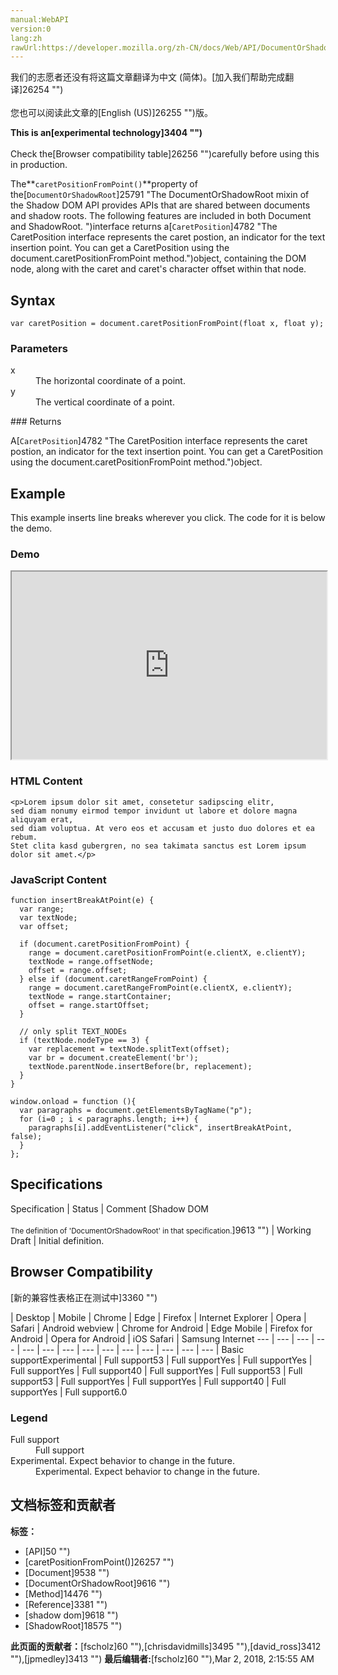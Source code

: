 ```yaml
---
manual:WebAPI
version:0
lang:zh
rawUrl:https://developer.mozilla.org/zh-CN/docs/Web/API/DocumentOrShadowRoot/caretPositionFromPoint
---
```




<bdi>我们的志愿者还没有将这篇文章翻译为<bdi>中文 (简体)</bdi>。[加入我们帮助完成翻译]26254 "")<br></br>您也可以阅读此文章的[English (US)]26255 "")版。</bdi>






**This is an[experimental technology]3404 "")**<br></br>Check the[Browser compatibility table]26256 "")carefully before using this in production.




The**`caretPositionFromPoint()`**property of the[`DocumentOrShadowRoot`]25791 "The DocumentOrShadowRoot mixin of the Shadow DOM API provides APIs that are shared between documents and shadow roots. The following features are included in both Document and ShadowRoot. ")interface returns a[`CaretPosition`]4782 "The CaretPosition interface represents the caret postion, an indicator for the text insertion point. You can get a CaretPosition using the document.caretPositionFromPoint method.")object, containing the DOM node, along with the caret and caret&#39;s character offset within that node.


## Syntax<a name="Syntax"></a>

```
var caretPosition = document.caretPositionFromPoint(float x, float y);
```

### Parameters<a name="Parameters"></a>
<dl><dt id=''>x</dt><dd>The horizontal coordinate of a point.</dd><dt id=''>y</dt><dd>The vertical coordinate of a point.</dd></dl>
### Returns<a name="Returns"></a>


A[`CaretPosition`]4782 "The CaretPosition interface represents the caret postion, an indicator for the text insertion point. You can get a CaretPosition using the document.caretPositionFromPoint method.")object.


## Example<a name="Example"></a>


This example inserts line breaks wherever you click. The code for it is below the demo.


### Demo<a name="Demo"></a>


<iframe src='https://mdn.mozillademos.org/en-US/docs/Web/API/DocumentOrShadowRoot/caretPositionFromPoint$samples/Example?revision=1363494' width='100%' height='300px'></iframe>



### HTML Content<a name="HTML_Content"></a>

```
<p>Lorem ipsum dolor sit amet, consetetur sadipscing elitr,
sed diam nonumy eirmod tempor invidunt ut labore et dolore magna aliquyam erat,
sed diam voluptua. At vero eos et accusam et justo duo dolores et ea rebum.
Stet clita kasd gubergren, no sea takimata sanctus est Lorem ipsum dolor sit amet.</p>
```

### JavaScript Content<a name="JavaScript_Content"></a>

```
function insertBreakAtPoint(e) {
  var range;
  var textNode;
  var offset;

  if (document.caretPositionFromPoint) {
    range = document.caretPositionFromPoint(e.clientX, e.clientY);
    textNode = range.offsetNode;
    offset = range.offset;
  } else if (document.caretRangeFromPoint) {
    range = document.caretRangeFromPoint(e.clientX, e.clientY);
    textNode = range.startContainer;
    offset = range.startOffset;
  }

  // only split TEXT_NODEs
  if (textNode.nodeType == 3) {
    var replacement = textNode.splitText(offset);
    var br = document.createElement('br');
    textNode.parentNode.insertBefore(br, replacement);
  }
}

window.onload = function (){
  var paragraphs = document.getElementsByTagName("p");
  for (i=0 ; i < paragraphs.length; i++) {
    paragraphs[i].addEventListener("click", insertBreakAtPoint, false);
  }
};
```

## Specifications<a name="Specifications"></a>

Specification | Status | Comment 
[Shadow DOM<br></br><small>The definition of &#39;DocumentOrShadowRoot&#39; in that specification.</small>]9613 "") | Working Draft | Initial definition. 


## Browser Compatibility<a name="Browser_Compatibility"></a>
[新的兼容性表格正在测试中<i></i>]3360 "")

 | <abbr>Desktop<i></i></abbr> | <abbr>Mobile<i></i></abbr> 
 | <abbr>Chrome<i></i></abbr> | <abbr>Edge<i></i></abbr> | <abbr>Firefox<i></i></abbr> | <abbr>Internet Explorer<i></i></abbr> | <abbr>Opera<i></i></abbr> | <abbr>Safari<i></i></abbr> | <abbr>Android webview<i></i></abbr> | <abbr>Chrome for Android<i></i></abbr> | <abbr>Edge Mobile<i></i></abbr> | <abbr>Firefox for Android<i></i></abbr> | <abbr>Opera for Android<i></i></abbr> | <abbr>iOS Safari<i></i></abbr> | <abbr>Samsung Internet<i></i></abbr> 
 ---  |  ---  |  ---  |  ---  |  ---  |  ---  |  ---  |  ---  |  ---  |  ---  |  ---  |  ---  |  ---  |  ---  | 
Basic support<abbr>Experimental<i></i></abbr> | <abbr>Full support</abbr>53 | <abbr>Full support</abbr>Yes | <abbr>Full support</abbr>Yes | <abbr>Full support</abbr>Yes | <abbr>Full support</abbr>40 | <abbr>Full support</abbr>Yes | <abbr>Full support</abbr>53 | <abbr>Full support</abbr>53 | <abbr>Full support</abbr>Yes | <abbr>Full support</abbr>Yes | <abbr>Full support</abbr>40 | <abbr>Full support</abbr>Yes | <abbr>Full support</abbr>6.0 


### Legend<a name="Legend"></a>
<dl><dt id=''><abbr>Full support</abbr></dt><dd>Full support</dd><dt id=''><abbr>Experimental. Expect behavior to change in the future.<i></i></abbr></dt><dd>Experimental. Expect behavior to change in the future.</dd></dl>



## 文档标签和贡献者
**标签：**
* [API]50 "")
* [caretPositionFromPoint()]26257 "")
* [Document]9538 "")
* [DocumentOrShadowRoot]9616 "")
* [Method]14476 "")
* [Reference]3381 "")
* [shadow dom]9618 "")
* [ShadowRoot]18575 "")

**此页面的贡献者：**[fscholz]60 ""),[chrisdavidmills]3495 ""),[david_ross]3412 ""),[jpmedley]3413 "")
**最后编辑者:**[fscholz]60 ""),<time>Mar 2, 2018, 2:15:55 AM</time>


